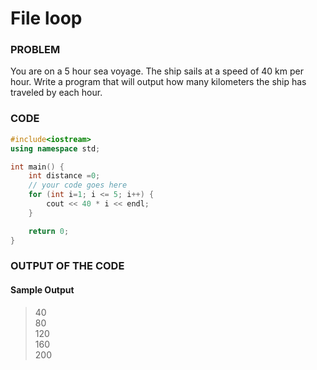 # File loop

### PROBLEM

You are on a 5 hour sea voyage. The ship sails at a speed of 40 km per hour. Write a program that will output how many kilometers the ship has traveled by each hour.

### CODE
```cpp
#include<iostream>
using namespace std;

int main() {
    int distance =0;
    // your code goes here
    for (int i=1; i <= 5; i++) {
        cout << 40 * i << endl;
    }

    return 0;
}
```

### OUTPUT OF THE CODE
#### Sample Output
> 40<br>
> 80<br>
> 120<br>
> 160<br>
> 200<br>